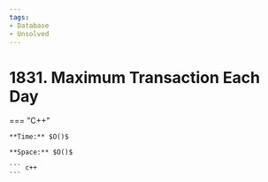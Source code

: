```yaml
---
tags:
- Database
- Unsolved
---
```



# 1831. Maximum Transaction Each Day

=== "C++"

    **Time:** $O()$

    **Space:** $O()$

    ``` c++
    ```